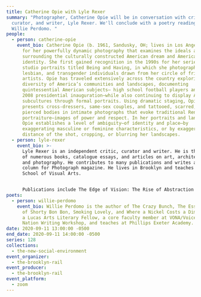 ```yaml
---
title: Catherine Opie with Lyle Rexer
summary: "Photographer, Catherine Opie will be in conversation with critic,
  curator, and writer, Lyle Rexer. We'll conclude with a poetry reading from
  Willie Perdomo. "
people:
  - person: catherine-opie
    event_bio: Catherine Opie (b. 1961, Sandusky, OH; lives in Los Angeles) is known
      for her powerfully dynamic photography that examines the ideals and norms
      surrounding the culturally constructed American dream and American
      identity. She first gained recognition in the 1990s for her series of
      studio portraits titled Being and Having, in which she photographed gay,
      lesbian, and transgender individuals drawn from her circle of friends and
      artists. Opie has traveled extensively across the country exploring the
      diversity of America’s communities and landscapes, documenting
      quintessential American subjects— high school football players and the
      2008 presidential inauguration—while also continuing to display America’s
      subcultures through formal portraits. Using dramatic staging, Opie
      presents cross-dressers, same-sex couples, and tattooed, scarred, and
      pierced bodies in intimate photographs that evoke traditional Renaissance
      portraiture—images of power and respect. In her portraits and landscapes,
      Opie establishes a level of ambiguity—of identity and place—by
      exaggerating masculine or feminine characteristics, or by exaggerating the
      distance of the shot, cropping, or blurring her landscapes.
  - person: lyle-rexer
    event_bio: >-
      Lyle Rexer is an independent critic, curator and writer. He is the author
      of numerous books, catalogue essays, and articles on art, architecture,
      and photography. He contributes to many publications and writes a regular
      column for Photograph magazine. He lives in Brooklyn and teaches at the
      School of Visual Arts.


      Publications include The Edge of Vision: The Rise of Abstraction in Photography; Jonathan Lerman: The Drawings of An Artist with Autism; How to Look At Outsider Art; Photography’s Antiquarian Avant-Garde: The New Wave in Old Processes; Raw Vision; Art in America; Aperture; The New York Times; Modern Painters; Parkett; Tate Etc.
poets:
  - person: willie-perdomo
    event_bio: Willie Perdomo is the author of The Crazy Bunch, The Essential Hits
      of Shorty Bon Bon, Smoking Lovely, and Where a Nickel Costs a Dime. He is
      a Lucas Arts Literary Fellow, a core faculty member at VONA/Voices of our
      Nation Writing Workshop, and teaches at Phillips Exeter Academy.
date: 2020-09-11 13:00:00 -0500
end_date: 2020-09-11 14:00:00 -0500
series: 128
collections:
  - the-new-social-environment
event_organizer:
  - the-brooklyn-rail
event_producer:
  - the-brooklyn-rail
event_platform:
  - zoom
---
```

